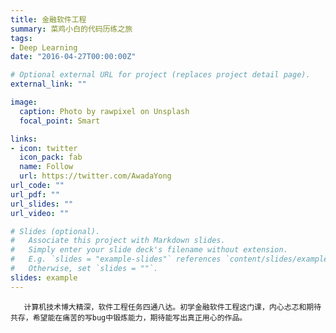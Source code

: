 ```yaml
---
title: 金融软件工程
summary: 菜鸡小白的代码历练之旅
tags:
- Deep Learning
date: "2016-04-27T00:00:00Z"

# Optional external URL for project (replaces project detail page).
external_link: ""

image:
  caption: Photo by rawpixel on Unsplash
  focal_point: Smart

links:
- icon: twitter
  icon_pack: fab
  name: Follow
  url: https://twitter.com/AwadaYong
url_code: ""
url_pdf: ""
url_slides: ""
url_video: ""

# Slides (optional).
#   Associate this project with Markdown slides.
#   Simply enter your slide deck's filename without extension.
#   E.g. `slides = "example-slides"` references `content/slides/example-slides.md`.
#   Otherwise, set `slides = ""`.
slides: example
---
```


       计算机技术博大精深，软件工程任务四通八达。初学金融软件工程这门课，内心忐忑和期待共存，希望能在痛苦的写bug中锻炼能力，期待能写出真正用心的作品。

